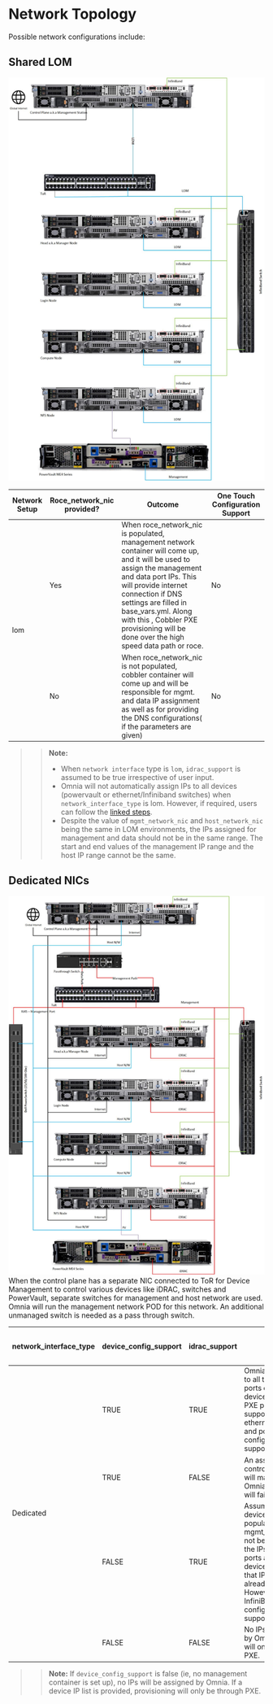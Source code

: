 # Network Topology
Possible network configurations include:

## Shared LOM
![img.png](images/SharedLomRoceNIC.png) <br>

<div class="tg-wrap"><table>
<thead>
  <tr>
    <th>Network Setup</th>
    <th>Roce_network_nic provided?</th>
    <th>Outcome</th>
    <th>One Touch Configuration Support</th>
  </tr>
</thead>
<tbody>
  <tr>
    <td rowspan="2">lom</td>
    <td>Yes</td>
    <td>When roce_network_nic is populated, management network container will come up, and it will be used to assign the management and data port IPs. This will provide internet connection if DNS settings are filled in base_vars.yml. Along with this , Cobbler PXE provisioning will be done over the high speed data path or roce.</td>
    <td>No</td>
  </tr>
  <tr>
    <td>No</td>
    <td>When roce_network_nic is not populated, cobbler container will come up and will be responsible for mgmt. and data IP assignment as well as for providing the DNS configurations( if the parameters are given)</td>
    <td>No</td>
  </tr>
</tbody>
</table></div>

>> __Note:__
>> * When `network interface` type is `lom`, `idrac_support` is assumed to be true irrespective of user input.
>> * Omnia will not automatically assign IPs to all devices (powervault or ethernet/Infiniband switches) when `network_interface_type` is lom. However, if required, users can follow the [linked steps](Installation_Guides/USING_AWX_PLAYBOOKS.md#setting-up-static-ips-on-devices-when-the-network-interface-type-is-shared-lom).
>> * Despite the value of `mgmt_network_nic` and `host_network_nic` being the same in LOM environments, the IPs assigned for management and data should not be in the same range. The start and end values of the management IP range and the host IP range cannot be the same.

## Dedicated NICs

![img.png](../docs/images/Dedicated_NIC_NetworkTopology.png) <br>
When the control plane has a separate NIC connected to ToR for Device Management to control various devices like iDRAC, switches and PowerVault, separate switches for management and host network are used. Omnia will run the management network POD for this network. An additional unmanaged switch is needed as a pass through switch.
<div class="tg-wrap"><table>
<thead>
  <tr>
   <th>network_interface_type</th>
   <th>device_config_support</th>
   <th>idrac_support</th>
   <th>Outcome</th>
   <th>One Touch Config Support</th>
  </tr>
</thead>
<tbody>
  <tr>
   <td rowspan="4">Dedicated</td>
   <td>TRUE</td>
   <td>TRUE</td>
   <td>Omnia  will assign IPs to all the management ports of the different devices. iDRAC  and PXE provisioning is supported. Here, ethernet, InfiniBand and powervault  configurations are supported.</td>
   <td>Yes</td>
  </tr>
  <tr>
   <td>TRUE</td>
   <td>FALSE</td>
   <td>An assert  failure on control_plane_common will manifest and Omnia Control Plane will  fail.</td>
   <td>No</td>
  </tr>
  <tr>
   <td>FALSE</td>
   <td>TRUE</td>
   <td>Assuming  the device_ip_list is populated, mgmt_container will not be used to assign  the IPs to all the mgmt ports as a device_ip_list indicates that IP  assignment is already done. However, ethernet, InfiniBand, powervault  configurations are supported.</td>
   <td>Yes</td>
  </tr>
  <tr>
   <td>FALSE</td>
   <td>FALSE</td>
   <td>No IPs  will be assigned by Omnia. Provisioning will only be through PXE.</td>
   <td>No</td>
  </tr>
</tbody>
</table></div>

>> __Note:__ If `device_config_support` is false (ie, no management container is set up), no IPs will be assigned by Omnia. If a device IP list is provided, provisioning will only be through PXE. 